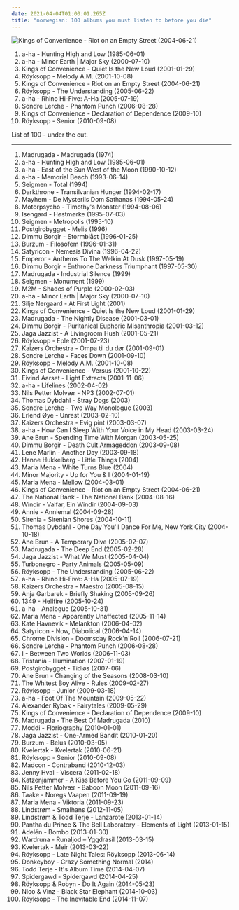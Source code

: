 ```yaml
---
date: 2021-04-04T01:00:01.265Z
title: "norwegian: 100 albums you must listen to before you die"
---
```

![Kings of Convenience - Riot on an Empty Street (2004-06-21)](https://img.discogs.com/qujVQnyyIoDNuPzQbRJ56YU_7ZM=/fit-in/600x607/filters:strip_icc():format(jpeg):mode_rgb():quality(90)/discogs-images/R-675181-1563564124-2088.jpeg.jpg "Kings of Convenience - Riot on an Empty Street (2004-06-21)")
<ol class="albums">
<li data-cover="https://img.discogs.com/LNiRXux_wTZfTRrBTX1TqYy197Q=/fit-in/599x601/filters:strip_icc():format(jpeg):mode_rgb():quality(90)/discogs-images/R-194729-1232047944.jpeg.jpg" data-tags="80s" role="button">a-ha - Hunting High and Low (1985-06-01)</li>
<li data-cover="https://img.discogs.com/sny9r4IKs2i7rmUkAlLbEHqXY9I=/fit-in/600x532/filters:strip_icc():format(jpeg):mode_rgb():quality(90)/discogs-images/R-15935169-1600498389-9149.jpeg.jpg" data-tags="80s, pop rock 80" role="button">a-ha - Minor Earth | Major Sky (2000-07-10)</li>
<li data-cover="https://img.discogs.com/lsz4cKVgVZ2Y5vbRL35Nv2_vGoo=/fit-in/600x600/filters:strip_icc():format(jpeg):mode_rgb():quality(90)/discogs-images/R-9784862-1526804148-7507.jpeg.jpg" data-tags="acoustic, indie pop, indie" role="button">Kings of Convenience - Quiet Is the New Loud (2001-01-29)</li>
<li data-cover="https://img.discogs.com/cCrsEjLACyczWsYITTOxwaMW5rM=/fit-in/500x500/filters:strip_icc():format(jpeg):mode_rgb():quality(90)/discogs-images/R-1831286-1251312241.jpeg.jpg" data-tags="electronic, chillout" role="button">Röyksopp - Melody A.M. (2001-10-08)</li>
<li data-cover="https://img.discogs.com/qujVQnyyIoDNuPzQbRJ56YU_7ZM=/fit-in/600x607/filters:strip_icc():format(jpeg):mode_rgb():quality(90)/discogs-images/R-675181-1563564124-2088.jpeg.jpg" data-tags="indie, acoustic, norwegian" role="button">Kings of Convenience - Riot on an Empty Street (2004-06-21)</li>
<li data-cover="http://coverartarchive.org/release/1a4c78f8-ec49-30cb-97ee-cf64a95d0e12/4483613510-500.jpg" data-tags="electronic" role="button">Röyksopp - The Understanding (2005-06-22)</li>
<li data-cover="http://coverartarchive.org/release/4c86af92-4f02-4223-bfae-85d613acd078/8650256385-500.jpg" data-tags="norwegian, scandinavian, norway, noord-europa, noors, noorwegen" role="button">a-ha - Rhino Hi-Five: A-Ha (2005-07-19)</li>
<li data-cover="https://img.discogs.com/jgWeZQt-aFrwKZOJd6Hwy4n22NU=/fit-in/600x608/filters:strip_icc():format(jpeg):mode_rgb():quality(90)/discogs-images/R-12669470-1539710071-8433.jpeg.jpg" data-tags="norwegian" role="button">Sondre Lerche - Phantom Punch (2006-08-28)</li>
<li data-cover="http://coverartarchive.org/release/14b6ef82-a25f-3698-b1d1-4c2a53133685/27492842731-500.jpg" data-tags="folk" role="button">Kings of Convenience - Declaration of Dependence (2009-10)</li>
<li data-cover="http://coverartarchive.org/release/3c0ee85d-f641-30c8-98f3-942a18aac1ca/3464785017-500.jpg" data-tags="chillout, electronic, ambient" role="button">Röyksopp - Senior (2010-09-08)</li>
</ol>
List of 100 - under the cut.
<!-- more -->

_________________

<ol class="albums">
<li data-cover="https://img.discogs.com/opo5ssBjM3BzSO2P7t2NqLIY4Hs=/fit-in/224x224/filters:strip_icc():format(jpeg):mode_rgb():quality(90)/discogs-images/R-3505854-1333125364.jpeg.jpg" data-tags="norwegian" role="button">
Madrugada - Madrugada (1974)
</li>
<li data-cover="https://img.discogs.com/LNiRXux_wTZfTRrBTX1TqYy197Q=/fit-in/599x601/filters:strip_icc():format(jpeg):mode_rgb():quality(90)/discogs-images/R-194729-1232047944.jpeg.jpg" data-tags="80s" role="button">
a-ha - Hunting High and Low (1985-06-01)
</li>
<li data-cover="http://coverartarchive.org/release/9271a6e7-d4e1-4c51-bce0-1277884214e3/23308406235-500.jpg" data-tags="a-ha" role="button">
a-ha - East of the Sun West of the Moon (1990-10-12)
</li>
<li data-cover="https://img.discogs.com/sny9r4IKs2i7rmUkAlLbEHqXY9I=/fit-in/600x532/filters:strip_icc():format(jpeg):mode_rgb():quality(90)/discogs-images/R-15935169-1600498389-9149.jpeg.jpg" data-tags="pop, alternative rock, norwegian" role="button">
a-ha - Memorial Beach (1993-06-14)
</li>
<li data-cover="http://coverartarchive.org/release/b69e215e-cf17-4624-afe2-01fe2cad4428/4820147028-500.jpg" data-tags="1994, metal, rock, norwegian, classic albums, bleak, skandinavisch, bra album, dice-throw: six" role="button">
Seigmen - Total (1994)
</li>
<li data-cover="http://coverartarchive.org/release/e2f25d41-736c-40e9-83b3-678f42873eb3/14548660035-500.jpg" data-tags="black metal" role="button">
Darkthrone - Transilvanian Hunger (1994-02-17)
</li>
<li data-cover="http://coverartarchive.org/release/a8843c8b-2b8f-44b7-be46-c5a78942849e/21866237801-500.jpg" data-tags="black metal" role="button">
Mayhem - De Mysteriis Dom Sathanas (1994-05-24)
</li>
<li data-cover="https://img.discogs.com/a1V7CkzDIj6Kmf-GeWAy0pinooI=/fit-in/140x140/filters:strip_icc():format(jpeg):mode_rgb():quality(90)/discogs-images/R-370414-1104708010.jpg.jpg" data-tags="rock" role="button">
Motorpsycho - Timothy's Monster (1994-08-06)
</li>
<li data-cover="https://img.discogs.com/vHrPCUPr-rw4bMXnjmrEgVAlmQ0=/fit-in/597x587/filters:strip_icc():format(jpeg):mode_rgb():quality(90)/discogs-images/R-381673-1334294432.jpeg.jpg" data-tags="black metal, norwegian black metal" role="button">
Isengard - Høstmørke (1995-07-03)
</li>
<li data-cover="http://coverartarchive.org/release/9cc37560-1f83-4f58-ace6-01a69ea39f45/4819953174-500.jpg" data-tags="metal, rock, alternative, norwegian, industrial rock, post-grunge, bleak, handleliste" role="button">
Seigmen - Metropolis (1995-10)
</li>
<li data-cover="http://coverartarchive.org/release/47f9dabf-b68b-4b0f-acdb-5ec5735f8b8e/9250966360-500.jpg" data-tags="norwegian" role="button">
Postgirobygget - Melis (1996)
</li>
<li data-cover="http://coverartarchive.org/release/e5f8f5dd-73cb-417e-aa88-a14f15619763/5166048158-500.jpg" data-tags="black metal, symphonic black metal" role="button">
Dimmu Borgir - Stormblåst (1996-01-25)
</li>
<li data-cover="http://coverartarchive.org/release/1ce9177c-62a0-4403-a7ee-7359026fcbf6/24337783733-500.jpg" data-tags="black metal" role="button">
Burzum - Filosofem (1996-01-31)
</li>
<li data-cover="https://img.discogs.com/FA0sKAo13tvmM2Ajs_G6hBeWgs0=/fit-in/400x400/filters:strip_icc():format(jpeg):mode_rgb():quality(90)/discogs-images/R-4225709-1359058284-9040.jpeg.jpg" data-tags="black metal" role="button">
Satyricon - Nemesis Divina (1996-04-22)
</li>
<li data-cover="http://coverartarchive.org/release/8bce7d2e-cddd-38d3-86b7-d2c53e9d17aa/6830358041-500.jpg" data-tags="black metal, symphonic black metal" role="button">
Emperor - Anthems To The Welkin At Dusk (1997-05-19)
</li>
<li data-cover="http://coverartarchive.org/release/c51f27b8-ffd7-4b53-aa4e-2687e213e30f/4798121885-500.jpg" data-tags="symphonic black metal, black metal" role="button">
Dimmu Borgir - Enthrone Darkness Triumphant (1997-05-30)
</li>
<li data-cover="http://coverartarchive.org/release/dd27c740-f61d-3b7a-a1b4-44d6834a791d/21056285792-500.jpg" data-tags="indie" role="button">
Madrugada - Industrial Silence (1999)
</li>
<li data-cover="http://coverartarchive.org/release/9601f688-674e-3908-acdf-820214dd9a46/4819640448-500.jpg" data-tags="norwegian, approved, to check out, milestones, sleepless, favs of nocci, decent, gothcore, gothic-darkwave, handleliste, waahh i love it, nice and dark, coming summer melancholy, darksky fm" role="button">
Seigmen - Monument (1999)
</li>
<li data-cover="http://coverartarchive.org/release/e1285710-bcd8-47c5-9ce3-d3df1f57a7d1/12016458800-500.jpg" data-tags="pop, m2m" role="button">
M2M - Shades of Purple (2000-02-03)
</li>
<li data-cover="https://img.discogs.com/sny9r4IKs2i7rmUkAlLbEHqXY9I=/fit-in/600x532/filters:strip_icc():format(jpeg):mode_rgb():quality(90)/discogs-images/R-15935169-1600498389-9149.jpeg.jpg" data-tags="80s, pop rock 80" role="button">
a-ha - Minor Earth | Major Sky (2000-07-10)
</li>
<li data-cover="http://coverartarchive.org/release/419228fc-d6a4-4b24-b6bb-9315d0727abd/6436913950-500.jpg" data-tags="female vocalists, female jazz vocalists, jazz" role="button">
Silje Nergaard - At First Light (2001)
</li>
<li data-cover="https://img.discogs.com/lsz4cKVgVZ2Y5vbRL35Nv2_vGoo=/fit-in/600x600/filters:strip_icc():format(jpeg):mode_rgb():quality(90)/discogs-images/R-9784862-1526804148-7507.jpeg.jpg" data-tags="acoustic, indie pop, indie" role="button">
Kings of Convenience - Quiet Is the New Loud (2001-01-29)
</li>
<li data-cover="https://img.discogs.com/N2Po-LWYnpF9HTEgpVStQriE5XM=/fit-in/300x300/filters:strip_icc():format(jpeg):mode_rgb():quality(90)/discogs-images/R-1497938-1235598753.jpeg.jpg" data-tags="norwegian" role="button">
Madrugada - The Nightly Disease (2001-03-01)
</li>
<li data-cover="http://coverartarchive.org/release/69a8e3b3-eabb-4134-9b14-2ce42a1b6776/13136914759-500.jpg" data-tags="symphonic black metal, black metal" role="button">
Dimmu Borgir - Puritanical Euphoric Misanthropia (2001-03-12)
</li>
<li data-cover="https://img.discogs.com/ogQUwoOas8jPx7n8UFd0C56zMkw=/fit-in/550x521/filters:strip_icc():format(jpeg):mode_rgb():quality(90)/discogs-images/R-6852765-1428604389-3025.jpeg.jpg" data-tags="jazz, ninja tune" role="button">
Jaga Jazzist - A Livingroom Hush (2001-05-21)
</li>
<li data-cover="https://img.discogs.com/3nNMhEKDr8xPmDbod7m5_GHcpmY=/fit-in/600x600/filters:strip_icc():format(jpeg):mode_rgb():quality(90)/discogs-images/R-167971-1302447497.jpeg.jpg" data-tags="electronica, royksopp eple" role="button">
Röyksopp - Eple (2001-07-23)
</li>
<li data-cover="http://coverartarchive.org/release/62b6186a-845d-4b39-be26-e2c5ef762fb5/14681498497-500.jpg" data-tags="norwegian, ompa" role="button">
Kaizers Orchestra - Ompa til du dør (2001-09-01)
</li>
<li data-cover="http://coverartarchive.org/release/5c523455-26fd-434d-873c-c4039606d0c3/24357097154-500.jpg" data-tags="indie pop, pop, norwegian" role="button">
Sondre Lerche - Faces Down (2001-09-10)
</li>
<li data-cover="https://img.discogs.com/cCrsEjLACyczWsYITTOxwaMW5rM=/fit-in/500x500/filters:strip_icc():format(jpeg):mode_rgb():quality(90)/discogs-images/R-1831286-1251312241.jpeg.jpg" data-tags="electronic, chillout" role="button">
Röyksopp - Melody A.M. (2001-10-08)
</li>
<li data-cover="http://coverartarchive.org/release/34d72fb7-f20c-4caa-98aa-178249a8dc95/3038759182-500.jpg" data-tags="indie pop" role="button">
Kings of Convenience - Versus (2001-10-22)
</li>
<li data-cover="https://img.discogs.com/OfvEdmi3E2YwZjZcd56aDrIQ2_0=/fit-in/600x600/filters:strip_icc():format(jpeg):mode_rgb():quality(90)/discogs-images/R-700356-1601551545-4833.jpeg.jpg" data-tags="nu jazz, norwegian, guitar, jazz" role="button">
Eivind Aarset - Light Extracts (2001-11-06)
</li>
<li data-cover="https://img.discogs.com/MU7W1gbRrFb6gmf95p6SIwaTh0E=/fit-in/260x253/filters:strip_icc():format(jpeg):mode_rgb():quality(90)/discogs-images/R-3410307-1329326443.png.jpg" data-tags="pop" role="button">
a-ha - Lifelines (2002-04-02)
</li>
<li data-cover="https://img.discogs.com/1svphMqyDyv14BWhgqPP6x1oBbI=/fit-in/600x600/filters:strip_icc():format(jpeg):mode_rgb():quality(90)/discogs-images/R-9005957-1473134252-4987.jpeg.jpg" data-tags="jazz, trumpet, nu jazz, norwegian" role="button">
Nils Petter Molvær - NP3 (2002-07-01)
</li>
<li data-cover="http://coverartarchive.org/release/79e7d819-e3fc-4df0-89ff-4bb732b443c1/20839334016-500.jpg" data-tags="norwegian, scandinavian, melancholic, autumn, favorites ever, skiver, albums 2, maarts, music to drink slowly" role="button">
Thomas Dybdahl - Stray Dogs (2003)
</li>
<li data-cover="https://img.discogs.com/jgWeZQt-aFrwKZOJd6Hwy4n22NU=/fit-in/600x608/filters:strip_icc():format(jpeg):mode_rgb():quality(90)/discogs-images/R-12669470-1539710071-8433.jpeg.jpg" data-tags="singer-songwriter, albums i played hell out of, two way monologue" role="button">
Sondre Lerche - Two Way Monologue (2003)
</li>
<li data-cover="https://img.discogs.com/fHAI9p_rX7ieIWjt9ZwdG2igyIs=/fit-in/599x600/filters:strip_icc():format(jpeg):mode_rgb():quality(90)/discogs-images/R-108877-1370639233-7460.jpeg.jpg" data-tags="electronic" role="button">
Erlend Øye - Unrest (2003-02-10)
</li>
<li data-cover="http://coverartarchive.org/release/50527efa-4879-4418-8d86-4fffe01c29ad/14081022150-500.jpg" data-tags="norwegian" role="button">
Kaizers Orchestra - Evig pint (2003-03-07)
</li>
<li data-cover="https://img.discogs.com/ai0y-shUNue13Ebf3Za1Hf2vIHE=/fit-in/600x592/filters:strip_icc():format(jpeg):mode_rgb():quality(90)/discogs-images/R-2225856-1456197354-6151.jpeg.jpg" data-tags="pop, 80s" role="button">
a-ha - How Can I Sleep With Your Voice in My Head (2003-03-24)
</li>
<li data-cover="http://coverartarchive.org/release/2c12cad5-bfca-4738-a06d-16b0b7b2679d/20294604785-500.jpg" data-tags="folk, singer-songwriter, female vocalists" role="button">
Ane Brun - Spending Time With Morgan (2003-05-25)
</li>
<li data-cover="https://img.discogs.com/M-pFRuNirZcVM7Pn5OHuLqa6C8M=/fit-in/600x528/filters:strip_icc():format(jpeg):mode_rgb():quality(90)/discogs-images/R-6668617-1481961616-5739.jpeg.jpg" data-tags="symphonic black metal" role="button">
Dimmu Borgir - Death Cult Armageddon (2003-09-08)
</li>
<li data-cover="http://coverartarchive.org/release/6c293557-1a20-4cf6-80e8-5bb7d7ab4e55/16378712431-500.jpg" data-tags="pop, another day" role="button">
Lene Marlin - Another Day (2003-09-18)
</li>
<li data-cover="http://coverartarchive.org/release/5839ebed-ffe9-43f9-99c4-a4288643c809/14824380200-500.jpg" data-tags="female vocalists" role="button">
Hanne Hukkelberg - Little Things (2004)
</li>
<li data-cover="http://coverartarchive.org/release/2c1208a3-e4e8-4b86-987f-2c17f27e05b7/21329941175-500.jpg" data-tags="pop, singer-songwriter" role="button">
Maria Mena - White Turns Blue (2004)
</li>
<li data-cover="http://coverartarchive.org/release/43dc857a-5294-4655-971f-94ac37214343/15229606619-500.jpg" data-tags="norwegian" role="button">
Minor Majority - Up for You & I (2004-01-19)
</li>
<li data-cover="http://coverartarchive.org/release/52621b23-93b2-4e07-b807-e44e91472900/3989392425-500.jpg" data-tags="pop, norwegian, sweet, 2000s, favourite songs, maria mena" role="button">
Maria Mena - Mellow (2004-03-01)
</li>
<li data-cover="https://img.discogs.com/qujVQnyyIoDNuPzQbRJ56YU_7ZM=/fit-in/600x607/filters:strip_icc():format(jpeg):mode_rgb():quality(90)/discogs-images/R-675181-1563564124-2088.jpeg.jpg" data-tags="indie, acoustic, norwegian" role="button">
Kings of Convenience - Riot on an Empty Street (2004-06-21)
</li>
<li data-cover="https://img.discogs.com/R2KPNE8FjVAEmIZcvCosLVuxVXY=/fit-in/600x596/filters:strip_icc():format(jpeg):mode_rgb():quality(90)/discogs-images/R-7770212-1448411827-8581.jpeg.jpg" data-tags="the national bank" role="button">
The National Bank - The National Bank (2004-08-16)
</li>
<li data-cover="http://coverartarchive.org/release/23b41920-7678-47a6-9125-62f62c1a144a/5428905986-500.jpg" data-tags="in memory of valfar" role="button">
Windir - Valfar, Ein Windir (2004-09-03)
</li>
<li data-cover="https://via.placeholder.com/450" data-tags="pop" role="button">
Annie - Anniemal (2004-09-28)
</li>
<li data-cover="http://coverartarchive.org/release/b1fe6e54-f51f-4132-a992-bd8fb79fc5c6/1069186321-500.jpg" data-tags="gothic metal, symphonic metal" role="button">
Sirenia - Sirenian Shores (2004-10-11)
</li>
<li data-cover="https://img.discogs.com/LHHhi4U3WGT_XMhYyZnMCDlHtoc=/fit-in/459x452/filters:strip_icc():format(jpeg):mode_rgb():quality(90)/discogs-images/R-565321-1151310339.jpeg.jpg" data-tags="singer-songwriter" role="button">
Thomas Dybdahl - One Day You'll Dance For Me, New York City (2004-10-18)
</li>
<li data-cover="http://coverartarchive.org/release/912971e6-7c55-447c-bd99-42033294eef3/9479740370-500.jpg" data-tags="folk, norwegian" role="button">
Ane Brun - A Temporary Dive (2005-02-07)
</li>
<li data-cover="https://img.discogs.com/pHUFbZBvlkPBGXTbAOaaxOt9eyU=/fit-in/600x599/filters:strip_icc():format(jpeg):mode_rgb():quality(90)/discogs-images/R-1041657-1517381113-4147.jpeg.jpg" data-tags="rock, alternative rock, 00s" role="button">
Madrugada - The Deep End (2005-02-28)
</li>
<li data-cover="https://img.discogs.com/-YyqUn8QvswZvDVFekN-UgZRsuk=/fit-in/600x524/filters:strip_icc():format(jpeg):mode_rgb():quality(90)/discogs-images/R-432799-1533497663-5552.jpeg.jpg" data-tags="jazz, post-rock" role="button">
Jaga Jazzist - What We Must (2005-04-04)
</li>
<li data-cover="http://coverartarchive.org/release/123c1973-6bcf-4d65-9af9-77f0e16ec532/3357365837-500.jpg" data-tags="rock, punk rock, death punk, punk, hard rock" role="button">
Turbonegro - Party Animals (2005-05-09)
</li>
<li data-cover="http://coverartarchive.org/release/1a4c78f8-ec49-30cb-97ee-cf64a95d0e12/4483613510-500.jpg" data-tags="electronic" role="button">
Röyksopp - The Understanding (2005-06-22)
</li>
<li data-cover="http://coverartarchive.org/release/4c86af92-4f02-4223-bfae-85d613acd078/8650256385-500.jpg" data-tags="norwegian, scandinavian, norway, noord-europa, noors, noorwegen" role="button">
a-ha - Rhino Hi-Five: A-Ha (2005-07-19)
</li>
<li data-cover="https://img.discogs.com/i2gUdQ9LxXm5SPnpql-XSjW_2hk=/fit-in/387x387/filters:strip_icc():format(jpeg):mode_rgb():quality(90)/discogs-images/R-1749562-1240904512.jpeg.jpg" data-tags="norwegian, 2005, rock" role="button">
Kaizers Orchestra - Maestro (2005-08-15)
</li>
<li data-cover="http://coverartarchive.org/release/c5272ece-c9ef-4b59-93e9-86933928e900/7826835304-500.jpg" data-tags="anja garbarek" role="button">
Anja Garbarek - Briefly Shaking (2005-09-26)
</li>
<li data-cover="https://img.discogs.com/MGgOnW6cyW-AEbNeqC9Vh3bh-Wo=/fit-in/300x300/filters:strip_icc():format(jpeg):mode_rgb():quality(90)/discogs-images/R-580058-1134050659.jpeg.jpg" data-tags="black metal" role="button">
1349 - Hellfire (2005-10-24)
</li>
<li data-cover="http://coverartarchive.org/release/d87a354a-b0eb-44cc-bc09-cc966eb86df2/20833625751-500.jpg" data-tags="pop" role="button">
a-ha - Analogue (2005-10-31)
</li>
<li data-cover="https://img.discogs.com/V_LElJRcjZuH-7qGNSUh-YBst8Y=/fit-in/600x463/filters:strip_icc():format(jpeg):mode_rgb():quality(90)/discogs-images/R-1780230-1518613999-8834.jpeg.jpg" data-tags="pop" role="button">
Maria Mena - Apparently Unaffected (2005-11-14)
</li>
<li data-cover="https://img.discogs.com/K8wuXm7t8XdYis3Gq-03yQBwGAs=/fit-in/225x225/filters:strip_icc():format(jpeg):mode_rgb():quality(90)/discogs-images/R-721994-1151857747.jpeg.jpg" data-tags="female vocalists" role="button">
Kate Havnevik - Melankton (2006-04-02)
</li>
<li data-cover="http://coverartarchive.org/release/28d51e3f-b12c-4948-b35b-c1f5aae76ed2/25531712079-500.jpg" data-tags="black metal" role="button">
Satyricon - Now, Diabolical (2006-04-14)
</li>
<li data-cover="http://coverartarchive.org/release/fe94655c-ac68-4a7f-a76e-4709bd941d55/14971782039-500.jpg" data-tags="hard rock, rock'n'roll" role="button">
Chrome Division - Doomsday Rock'n'Roll (2006-07-21)
</li>
<li data-cover="https://img.discogs.com/jgWeZQt-aFrwKZOJd6Hwy4n22NU=/fit-in/600x608/filters:strip_icc():format(jpeg):mode_rgb():quality(90)/discogs-images/R-12669470-1539710071-8433.jpeg.jpg" data-tags="norwegian" role="button">
Sondre Lerche - Phantom Punch (2006-08-28)
</li>
<li data-cover="https://img.discogs.com/N7Bp5jfIBr2hf6QiJeqIZYuRx_8=/fit-in/600x600/filters:strip_icc():format(jpeg):mode_rgb():quality(90)/discogs-images/R-5352829-1391801147-4466.jpeg.jpg" data-tags="black metal, heavy metal" role="button">
I - Between Two Worlds (2006-11-03)
</li>
<li data-cover="https://img.discogs.com/pmP_hBJ-Nqg6EBqAKsClkXdId7U=/fit-in/500x451/filters:strip_icc():format(jpeg):mode_rgb():quality(90)/discogs-images/R-3265274-1323013527.jpeg.jpg" data-tags="gothic metal" role="button">
Tristania - Illumination (2007-01-19)
</li>
<li data-cover="https://img.discogs.com/uIAfZ93GzL9QH5DKXUZbj6LUJ-Y=/fit-in/600x513/filters:strip_icc():format(jpeg):mode_rgb():quality(90)/discogs-images/R-4140032-1356738631-1349.jpeg.jpg" data-tags="norwegian, norsk" role="button">
Postgirobygget - Tidløs (2007-06)
</li>
<li data-cover="https://img.discogs.com/yJojx2GIVhg6pOpvML9CR3svYkU=/fit-in/399x400/filters:strip_icc():format(jpeg):mode_rgb():quality(90)/discogs-images/R-1294420-1215387260.jpeg.jpg" data-tags="singer-songwriter" role="button">
Ane Brun - Changing of the Seasons (2008-03-10)
</li>
<li data-cover="https://img.discogs.com/CEympDX1u4FWYHhBclMI9h-ijx8=/fit-in/500x500/filters:strip_icc():format(jpeg):mode_rgb():quality(90)/discogs-images/R-1626055-1233084808.jpeg.jpg" data-tags="indie" role="button">
The Whitest Boy Alive - Rules (2009-02-27)
</li>
<li data-cover="https://img.discogs.com/MUumR8qjnx5I3u-Cbrj7FijELMQ=/fit-in/597x600/filters:strip_icc():format(jpeg):mode_rgb():quality(90)/discogs-images/R-485126-1337177339-9006.jpeg.jpg" data-tags="electronic" role="button">
Röyksopp - Junior (2009-03-18)
</li>
<li data-cover="https://img.discogs.com/U8qA4obuxihZTVXjFl_0-55TJS0=/fit-in/591x591/filters:strip_icc():format(jpeg):mode_rgb():quality(90)/discogs-images/R-6019295-1500463165-2517.jpeg.jpg" data-tags="pop" role="button">
a-ha - Foot Of The Mountain (2009-05-22)
</li>
<li data-cover="http://coverartarchive.org/release/93010242-f99e-42ac-a632-bb4d8810c10b/2361230029-500.jpg" data-tags="eurovision, pop" role="button">
Alexander Rybak - Fairytales (2009-05-29)
</li>
<li data-cover="http://coverartarchive.org/release/14b6ef82-a25f-3698-b1d1-4c2a53133685/27492842731-500.jpg" data-tags="folk" role="button">
Kings of Convenience - Declaration of Dependence (2009-10)
</li>
<li data-cover="http://coverartarchive.org/release/3cda75f1-e37a-4979-9c91-c379799a4a44/14426493946-500.jpg" data-tags="singer-songwriter, norwegian, dark ambient, madrugada" role="button">
Madrugada - The Best Of Madrugada (2010)
</li>
<li data-cover="http://coverartarchive.org/release/a5ef1341-92a5-4122-a890-2e2e8efb240a/3500899635-500.jpg" data-tags="indie, folk" role="button">
Moddi - Floriography (2010-01-01)
</li>
<li data-cover="http://coverartarchive.org/release/f8276d8f-336c-4e9b-9eea-b25f47cfde14/9348674402-500.jpg" data-tags="nu jazz, jazz, ninja tune" role="button">
Jaga Jazzist - One-Armed Bandit (2010-01-20)
</li>
<li data-cover="http://coverartarchive.org/release/b43a420d-f4be-3e74-836f-a3732718c92b/1480049199-500.jpg" data-tags="black metal, atmospheric black metal" role="button">
Burzum - Belus (2010-03-05)
</li>
<li data-cover="http://coverartarchive.org/release/595b9588-f969-401b-b7ff-0d454e051616/3646610364-500.jpg" data-tags="black metal, black n roll" role="button">
Kvelertak - Kvelertak (2010-06-21)
</li>
<li data-cover="http://coverartarchive.org/release/3c0ee85d-f641-30c8-98f3-942a18aac1ca/3464785017-500.jpg" data-tags="chillout, electronic, ambient" role="button">
Röyksopp - Senior (2010-09-08)
</li>
<li data-cover="http://coverartarchive.org/release/19b63828-8a7b-44d8-8c02-380706bb9f9b/1575337542-500.jpg" data-tags="rnb" role="button">
Madcon - Contraband (2010-12-03)
</li>
<li data-cover="http://coverartarchive.org/release/6bf70e0f-0b90-43d3-8463-42f033c7e471/2410128207-500.jpg" data-tags="experimental, norwegian, rune grammofon, rather good stuff" role="button">
Jenny Hval - Viscera (2011-02-18)
</li>
<li data-cover="http://coverartarchive.org/release/acf5734d-ee32-4fdb-9e4c-4863c02b3977/6892654592-500.jpg" data-tags="folk, cabaret" role="button">
Katzenjammer - A Kiss Before You Go (2011-09-09)
</li>
<li data-cover="https://img.discogs.com/1svphMqyDyv14BWhgqPP6x1oBbI=/fit-in/600x600/filters:strip_icc():format(jpeg):mode_rgb():quality(90)/discogs-images/R-9005957-1473134252-4987.jpeg.jpg" data-tags="norwegian, jazz" role="button">
Nils Petter Molvær - Baboon Moon (2011-09-16)
</li>
<li data-cover="https://img.discogs.com/eE2kVJmgUzz5HHPDhuHtfx5Shrk=/fit-in/500x497/filters:strip_icc():format(jpeg):mode_rgb():quality(90)/discogs-images/R-3305596-1330446806.jpeg.jpg" data-tags="black metal, norwegian black metal" role="button">
Taake - Noregs Vaapen (2011-09-19)
</li>
<li data-cover="http://coverartarchive.org/release/40ad926e-0aa5-476d-9640-fed5f95d8ede/3990865020-500.jpg" data-tags="maria mena" role="button">
Maria Mena - Viktoria (2011-09-23)
</li>
<li data-cover="http://coverartarchive.org/release/9c14cded-3867-4728-8267-551c4ac3c419/2406115549-500.jpg" data-tags="2012" role="button">
Lindstrøm - Smalhans (2012-11-05)
</li>
<li data-cover="http://coverartarchive.org/release/b20edb01-2408-4d2e-bb8f-aa234e7fa9d9/24892778444-500.jpg" data-tags="2013, electronic, norwegian, 10s, oslo, olsen" role="button">
Lindstrøm & Todd Terje - Lanzarote (2013-01-14)
</li>
<li data-cover="http://coverartarchive.org/release/efdb4c51-4eee-4379-afc9-ef44e1b6560f/3284275912-500.jpg" data-tags="electronic, ambient, experimental, tech house" role="button">
Pantha du Prince & The Bell Laboratory - Elements of Light (2013-01-15)
</li>
<li data-cover="http://coverartarchive.org/release/6f9dc0ce-3139-48c9-9d90-a9c5592baddc/10099907545-500.jpg" data-tags="norwegian" role="button">
Adelén - Bombo (2013-01-30)
</li>
<li data-cover="http://coverartarchive.org/release/e3b02657-913b-4580-9fff-855f0e7cb8a5/11609849261-500.jpg" data-tags="2013, neofolk" role="button">
Wardruna - Runaljod – Yggdrasil (2013-03-15)
</li>
<li data-cover="https://img.discogs.com/2biqLp7yaK8LXc5GWXhd6NHM1DA=/fit-in/500x500/filters:strip_icc():format(jpeg):mode_rgb():quality(90)/discogs-images/R-8938479-1543259564-6928.jpeg.jpg" data-tags="hardcore, black metal, black n roll" role="button">
Kvelertak - Meir (2013-03-22)
</li>
<li data-cover="http://coverartarchive.org/release/e3929e5c-2287-43e9-879d-adc155e910c6/25194465215-500.jpg" data-tags="2013, electronic, downtempo, norwegian, warm, cold, nocturnal, merkliste, feels, acker bilk, proto-vaporwave" role="button">
Röyksopp - Late Night Tales: Röyksopp (2013-06-14)
</li>
<li data-cover="http://coverartarchive.org/release/9028aa2d-5482-4e82-bc8a-ff0cb1178842/8871578703-500.jpg" data-tags="pop, norwegian, norway, norge" role="button">
Donkeyboy - Crazy Something Normal (2014)
</li>
<li data-cover="http://coverartarchive.org/release/3dff8396-82b1-4a35-93a9-77ad34a994a9/17214960042-500.jpg" data-tags="electronic" role="button">
Todd Terje - It's Album Time (2014-04-07)
</li>
<li data-cover="http://coverartarchive.org/release/374bb533-2dc5-4b3c-ab06-679c82473de8/9208647489-500.jpg" data-tags="rock, hard rock, norwegian" role="button">
Spidergawd - Spidergawd (2014-04-25)
</li>
<li data-cover="http://coverartarchive.org/release/a9c5605d-d526-4222-86b9-c3adb2719d13/7037161308-500.jpg" data-tags="electronic" role="button">
Röyksopp & Robyn - Do It Again (2014-05-23)
</li>
<li data-cover="http://coverartarchive.org/release/90c40569-5bc4-4577-8609-2934f5eb1b9d/11602582677-500.jpg" data-tags="hip-hop, pop, norwegian, r&b, norway, norge" role="button">
Nico & Vinz - Black Star Elephant (2014-10-03)
</li>
<li data-cover="http://coverartarchive.org/release/7704bdf5-5fcd-4f80-a759-30fba880bfe6/8762633349-500.jpg" data-tags="electronic, downtempo" role="button">
Röyksopp - The Inevitable End (2014-11-07)
</li>
</ol>
